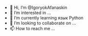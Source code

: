 - 👋 Hi, I’m @IgoryokAfanaskin
- 👀 I’m interested in ...
- 🌱 I’m currently learning язык Python
- 💞️ I’m looking to collaborate on ...
- 📫 How to reach me ...

<!---
IgoryokAfanaskin/IgoryokAfanaskin is a ✨ special ✨ repository because its `README.md` (this file) appears on your GitHub profile.
You can click the Preview link to take a look at your changes.
--->
